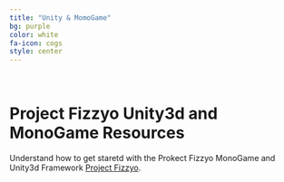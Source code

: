 ```yaml
---
title: "Unity & MomoGame"
bg: purple
color: white
fa-icon: cogs
style: center
---
```


<br>

# Project Fizzyo Unity3d and MonoGame Resources

Understand how to get staretd with the Prokect Fizzyo MonoGame and Unity3d Framework [Project Fizzyo](http://github.com/fizzyo/games). 
<br>
<br>